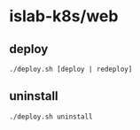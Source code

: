 # islab-k8s/web
## deploy
```shell
./deploy.sh [deploy | redeploy]
```

## uninstall
```
./deploy.sh uninstall
```
